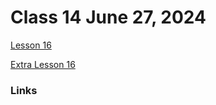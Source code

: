 # Class 14 June 27, 2024

[Lesson 16](./Lesson16.pdf)

[Extra Lesson 16](./Lesson16Extra.pdf)

### Links
